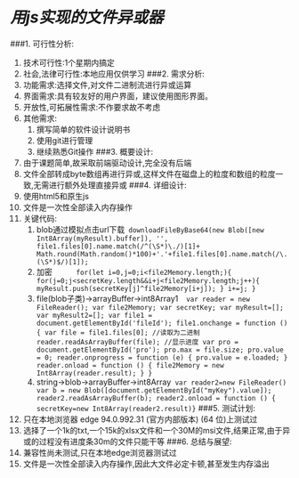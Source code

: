 # ***用js实现的文件异或器***
###1. 可行性分析:
   1. 技术可行性:1个星期内搞定
   2. 社会,法律可行性:本地应用仅供学习
###2. 需求分析:
   1. 功能需求:选择文件,对文件二进制流进行异或运算
   2. 界面需求:具有较友好的用户界面，建议使用图形界面。
   3. 开放性,可拓展性需求:不作要求故不考虑
   4. 其他需求:
      1. 撰写简单的软件设计说明书
      2. 使用git进行管理
      3. 继续熟悉Git操作
###3. 概要设计:
   1. 由于课题简单,故采取前端驱动设计,完全没有后端
   2. 文件全部转成byte数组再进行异或,这样文件在磁盘上的粒度和数组的粒度一致,无需进行额外处理直接异或
###4. 详细设计:
   1. 使用html5和原生js
   2. 文件是一次性全部读入内存操作
   3. 关键代码:    
      1. blob通过模拟点击url下载` downloadFileByBase64(new Blob([new Int8Array(myResult).buffer]), '', file1.files[0].name.match(/^(\S*)\./)[1]+
         Math.round(Math.random()*100)+'.'+file1.files[0].name.match(/\.(\S*)$/)[1]);`
      2. 加密``      for(let i=0,j=0;i<file2Memory.length;){
          for(j=0;j<secretKey.length&&i+j<file2Memory.length;j++){
          myResult.push(secretKey[j]^file2Memory[i+j]);
          }
          i+=j;
          }``
      3. file(blob子类)->arrayBuffer->int8Array1``  var reader = new FileReader();
         var file2Memory;
         var secretKey;
         var myResult=[];
         var myResult2=[];
         var file1 = document.getElementById('fileId');
         file1.onchange = function () {
         var file = file1.files[0];
         //读取为二进制
         reader.readAsArrayBuffer(file);
         //显示进度
         var pro = document.getElementById('pro');
         pro.max = file.size;
         pro.value = 0;
         reader.onprogress = function (e) {
         pro.value = e.loaded;
         }
         reader.onload = function () {
         file2Memory = new Int8Array(reader.result);
         }
         }``
      4. string->blob->arrayBuffer->int8Array`` var reader2=new FileReader() var b = new Blob([document.getElementById("myKey").value]);
         reader2.readAsArrayBuffer(b);
         reader2.onload = function () {
         secretKey=new Int8Array(reader2.result)}``
###5. 测试计划:
   1. 只在本地浏览器 edge 94.0.992.31 (官方内部版本) (64 位)上测试过
   2. 选择了一个1k的txt,一个15k的xlsx文件和一个30M的msi文件,结果正常,由于异或的过程没有进度条30m的文件只能干等
###6. 总结与展望:
   1. 兼容性尚未测试,只在本地edge浏览器测试过
   2. 文件是一次性全部读入内存操作,因此大文件必定卡顿,甚至发生内存溢出
